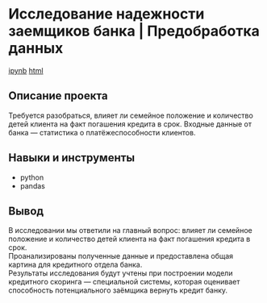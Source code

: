# Исследование надежности заемщиков банка | Предобработка данных  
[ipynb](https://github.com/moseevaevgeniya/-yandex_praktikum/blob/main/2.Предобработка%20данных/credit_scoring_project.ipynb) [html](https://github.com/moseevaevgeniya/-yandex_praktikum/blob/main/2.Предобработка%20данных/credit_scoring_project.html)
## Описание проекта   
Требуется разобраться, влияет ли семейное положение и количество детей клиента на факт погашения кредита в срок. Входные данные от банка — статистика о платёжеспособности клиентов.  
## Навыки и инструменты  
- python  
- pandas  
## Вывод  
В исследовании мы ответили на главный вопрос: влияет ли семейное положение и количество детей клиента на факт погашения кредита в срок.  
Проанализированы полученные данные и предоставлена общая картина для кредитного отдела банка.  
Результаты исследования будут учтены при построении модели кредитного скоринга — специальной системы, которая оценивает способность потенциального заёмщика вернуть кредит банку.  
